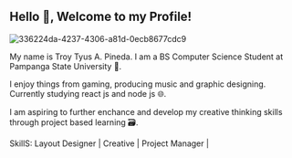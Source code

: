 ## Hello 👋, Welcome to my Profile!

![336224da-4237-4306-a81d-0ecb8677cdc9](https://github.com/user-attachments/assets/825e590a-a922-492e-a6ac-e74bd446949b)


My name is Troy Tyus A. Pineda. I am a BS Computer Science Student at Pampanga State University 💾.

I enjoy things from gaming, producing music and graphic designing. Currently studying react js and node js 🌐. 

I am aspiring to further enchance and develop my creative thinking skills through project based learning 🗃️.

SkillS:
Layout Designer | Creative | Project Manager | 
<!--
**troypsn/troypsn** is a ✨ _special_ ✨ repository because its `README.md` (this file) appears on your GitHub profile.

Here are some ideas to get you started:

- 🔭 I’m currently working on ...
- 🌱 I’m currently learning ...
- 👯 I’m looking to collaborate on ...
- 🤔 I’m looking for help with ...
- 💬 Ask me about ...
- 📫 How to reach me: ...
- 😄 Pronouns: ...
- ⚡ Fun fact: ...
-->
